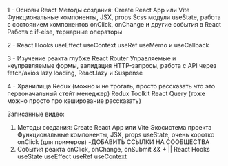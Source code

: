 1 - Основы React
Методы создания: Create React App или Vite
Функциональные компоненты, JSX, props
Scss модули
useState, работа с состоянием компонентов
onClick, onChange и другие события в React
Работа с if-else, тернарные операторы

2 - React Hooks
useEffect
useContext
useRef
useMemo и useCallback

3 - Изучение реакта глубже
React Router
Управляемые и неуправляемые формы, валидация
HTTP-запросы, работа с API через fetch/axios
lazy loading, React.lazy и Suspense

4 - Хранилища
Redux (можно и не трогать, просто рассказать что это первоначальный стейт менеджер)
Redux Toolkit
React Query (тоже можно просто про кеширование рассказать)


Записанные видео:
1) Методы создания: Create React App или Vite
   Экосистема проекта
   Функциональные компоненты, JSX, props
   useState, очень коротко
   onClick (для примеров)
   -ДОБАВИТЬ ССЫЛКИ НА СООБЩЕСТВА
2) События реакта onClick, onChange, onSubmit
   && + ||
   React Hooks
   useState
   useEffect
   useRef
   useContext

